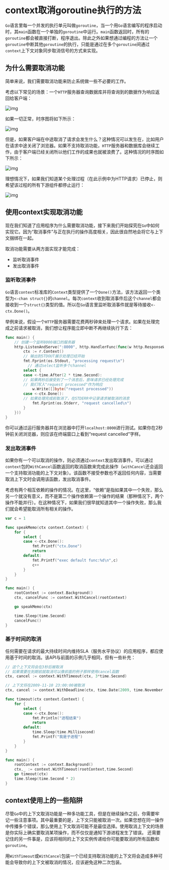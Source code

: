 # context取消goroutine执行的方法

`Go`语言里每一个并发的执行单元叫做`goroutine`，当一个用`Go`语言编写的程序启动时，其`main`函数在一个单独的`goroutine`中运行。`main`函数返回时，所有的`goroutine`都会被直接打断，程序退出。除此之外如果想通过编程的方法让一个`goroutine`中断其他`goroutine`的执行，只能是通过在多个`goroutine`间通过`context`上下文对象同步取消信号的方式来实现。



## 为什么需要取消功能

简单来说，我们需要取消功能来防止系统做一些不必要的工作。

考虑以下常见的场景：一个`HTTP`服务器查询数据库并将查询到的数据作为响应返回给客户端：

![img](https://picture-1258612855.cos.ap-shanghai.myqcloud.com/20220325170946.jpg)

如果一切正常，时序图将如下所示：

![img](https://picture-1258612855.cos.ap-shanghai.myqcloud.com/20220325170950.png)

但是，如果客户端在中途取消了请求会发生什么？这种情况可以发生在，比如用户在请求中途关闭了浏览器。如果不支持取消功能，`HTTP`服务器和数据库会继续工作，由于客户端已经关闭所以他们工作的成果也就被浪费了。这种情况的时序图如下所示：

![img](https://picture-1258612855.cos.ap-shanghai.myqcloud.com/20220325170955.png)

理想情况下，如果我们知道某个处理过程（在此示例中为HTTP请求）已停止，则希望该过程的所有下游组件都停止运行：

![img](https://picture-1258612855.cos.ap-shanghai.myqcloud.com/20220325170958.jpg)

## 使用context实现取消功能

现在我们知道了应用程序为什么需要取消功能，接下来我们开始探究在`Go`中如何实现它。因为“取消事件”与正在执行的操作高度相关，因此很自然地会将它与上下文捆绑在一起。

取消功能需要从两方面实现才能完成：

- 监听取消事件
- 发出取消事件

### 监听取消事件

`Go`语言`context`标准库的`Context`类型提供了一个`Done()`方法，该方法返回一个类型为`<-chan struct{}`的`channel`。每次`context`收到取消事件后这个`channel`都会接收到一个`struct{}`类型的值。所以在`Go`语言里监听取消事件就是等待接收`<-ctx.Done()`。

举例来说，假设一个`HTTP`服务器需要花费两秒钟来处理一个请求。如果在处理完成之前请求被取消，我们想让程序能立即中断不再继续执行下去：

```go
func main() {
    // 创建一个监听8000端口的服务器
    http.ListenAndServe(":8000", http.HandlerFunc(func(w http.ResponseWriter, r *http.Request) {
        ctx := r.Context()
        // 输出到STDOUT展示处理已经开始
        fmt.Fprint(os.Stdout, "processing request\n")
   		  // 通过select监听多个channel
        select {
        case <-time.After(2 * time.Second):
        // 如果两秒后接受到了一个消息后，意味请求已经处理完成
        // 我们写入"request processed"作为响应
            w.Write([]byte("request processed"))
        case <-ctx.Done():
        // 如果处理完成前取消了，在STDERR中记录请求被取消的消息
            fmt.Fprint(os.Stderr, "request cancelled\n")
        }
    }))
}
```

你可以通过运行服务器并在浏览器中打开`localhost:8000`进行测试。如果你在2秒钟前关闭浏览器，则应该在终端窗口上看到“request cancelled”字样。



### 发出取消事件

如果你有一个可以取消的操作，则必须通过`context`发出取消事件。可以通过`context`包的`WithCancel`函数返回的取消函数来完成此操作（`withCancel`还会返回一个支持取消功能的上下文对象）。该函数不接受参数也不返回任何内容，当需要取消上下文时会调用该函数，发出取消事件。

考虑有两个相互依赖的操作的情况。在这里，“依赖”是指如果其中一个失败，那么另一个就没有意义，而不是第二个操作依赖第一个操作的结果（那种情况下，两个操作不能并行）。在这种情况下，如果我们很早就知道其中一个操作失败，那么我们就会希望能取消所有相关的操作。

```go
var c = 1

func speakMemo(ctx context.Context) {
	for {
		select {
		case <-ctx.Done():
			fmt.Printf("ctx.Done")
			return
		default:
			fmt.Printf("exec default func:%d\n",c)
			c++
		}
	}
}

func main() {
	rootContext := context.Background()
	ctx, cancelFunc := context.WithCancel(rootContext)

	go speakMemo(ctx)

	time.Sleep(time.Second)
	cancelFunc()
}
```



### 基于时间的取消

任何需要在请求的最大持续时间内维持SLA（服务水平协议）的应用程序，都应使用基于时间的取消。该API与前面的示例几乎相同，但有一些补充：

```go
// 这个上下文将会在3秒后被取消
// 如果需要在到期前就取消可以像前面的例子那样使用cancel函数
ctx, cancel := context.WithTimeout(ctx, 3*time.Second)

// 上下文将在2009-11-10 23:00:00被取消
ctx, cancel := context.WithDeadline(ctx, time.Date(2009, time.November, 10, 23, 0, 0, 0, time.UTC))
```

```go
func timeout(ctx context.Context) {
	for {
		select {
		case <-ctx.Done():
			fmt.Println("进程结束")
			return
		default:
			time.Sleep(time.Millisecond)
			fmt.Printf("我是子进程")
		}
	}
}

func main() {
	rootContext := context.Background()
	ctx,_ := context.WithTimeout(rootContext,time.Second)
	go timeout(ctx)
	time.Sleep(time.Second * 2)
}
```



## context使用上的一些陷阱

尽管`Go`中的上下文取消功能是一种多功能工具，但是在继续操作之前，你需要牢记一些注意事项。其中最重要的是，上下文只能被取消一次。如果您想在同一操作中传播多个错误，那么使用上下文取消可能不是最佳选择。使用取消上下文的场景是你实际上确实要取消某项操作，而不仅仅是通知下游进程发生了错误。 还需要记住的另一件事是，应该将相同的上下文实例传递给你可能要取消的所有函数和`goroutine`。

用`WithTimeout`或`WithCancel`包装一个已经支持取消功能的上下文将会造成多种可能会导致你的上下文被取消的情况，应该避免这种二次包装。